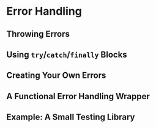 # Error Handling

## Throwing Errors

## Using `try`/`catch`/`finally` Blocks

## Creating Your Own Errors

## A Functional Error Handling Wrapper

## Example: A Small Testing Library
